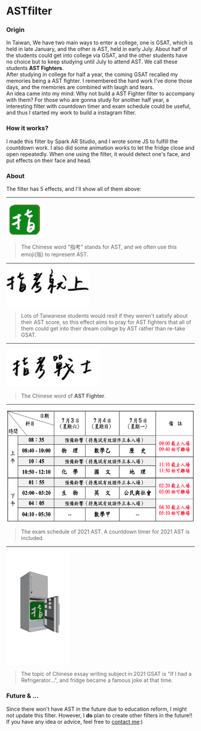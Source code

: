 # ASTfilter
### Origin
In Taiwan, We have two main ways to enter a college, one is GSAT, which is held in late January, and the other is AST, held in early July. About half of the students could get into college via GSAT, and the other students have no choice but to keep studying until July to attend AST. We call these students **AST Fighters**.  
After studying in college for half a year, the coming GSAT recalled my memories being a AST fighter. I remembered the hard work I've done those days, and the memories are combined with laugh and tears.  
An idea came into my mind: Why not build a AST Fighter filter to accompany with them? For those who are gonna study for another half year, a interesting filter with countdown timer and exam schedule could be useful, and thus I started my work to build a instagram filter.

### How it works?
I made this filter by Spark AR Studio, and I wrote some JS to fulfill the countdown work. I also did some animation works to let the fridge close and open repeatedly. When one using the filter, it would detect one's face, and put effects on their face and head.  
  
### About
The filter has 5 effects, and I'll show all of them above:

---  
<img src="./textures/指陰影白.png" width=100>

> The Chinese word "指考" stands for AST, and we often use this emoji(🈯️) to represent AST.  

---
<img src="./textures/指考就上(1).png" height=100>

> Lots of Taiwanese students would resit if they weren't satisfy about their AST score, so this effect aims to pray for AST fighters that all of them could get into their dream college by AST rather than re-take GSAT.  
  
---
<img src="./textures/指考戰士(2).png" height=100>

> The Chinese word of **AST Fighter**.  
  
---
<img src="./textures/考程.png" height=300>

> The exam schedule of 2021 AST. A countdown timer for 2021 AST is included.  
  
---
<img src="./textures/fridge.png" height=300>

> The topic of Chinese essay writing subject in 2021 GSAT is "If I had a Refrigerator...", and fridge became a famous joke at that time.
  
### Future & ...
Since there won't have AST in the future due to education reform, I might not update this filter. However, I **do** plan to create other filters in the future!!  
If you have any idea or advice, feel free to [contact me](mailto:b09705045@ntu.im):)
